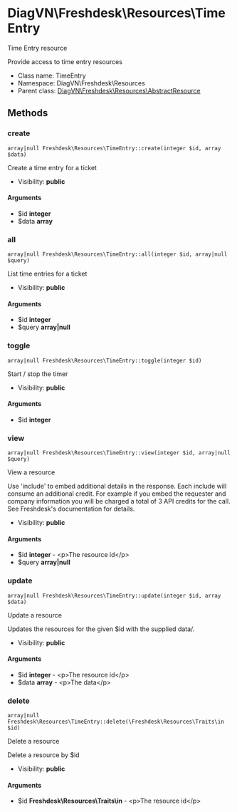 DiagVN\Freshdesk\Resources\TimeEntry
===============

Time Entry resource

Provide access to time entry resources


* Class name: TimeEntry
* Namespace: DiagVN\Freshdesk\Resources
* Parent class: [DiagVN\Freshdesk\Resources\AbstractResource](Freshdesk-Resources-AbstractResource.md)







Methods
-------


### create

    array|null Freshdesk\Resources\TimeEntry::create(integer $id, array $data)

Create a time entry for a ticket



* Visibility: **public**


#### Arguments
* $id **integer**
* $data **array**



### all

    array|null Freshdesk\Resources\TimeEntry::all(integer $id, array|null $query)

List time entries for a ticket



* Visibility: **public**


#### Arguments
* $id **integer**
* $query **array|null**



### toggle

    array|null Freshdesk\Resources\TimeEntry::toggle(integer $id)

Start / stop the timer



* Visibility: **public**


#### Arguments
* $id **integer**



### view

    array|null Freshdesk\Resources\TimeEntry::view(integer $id, array|null $query)

View a resource

Use 'include' to embed additional details in the response. Each include will consume an additional credit.
For example if you embed the requester and company information you will be charged a total of 3 API credits for the call.
See Freshdesk's documentation for details.

* Visibility: **public**


#### Arguments
* $id **integer** - &lt;p&gt;The resource id&lt;/p&gt;
* $query **array|null**



### update

    array|null Freshdesk\Resources\TimeEntry::update(integer $id, array $data)

Update a resource

Updates the resources for the given $id with the supplied data/.

* Visibility: **public**


#### Arguments
* $id **integer** - &lt;p&gt;The resource id&lt;/p&gt;
* $data **array** - &lt;p&gt;The data&lt;/p&gt;



### delete

    array|null Freshdesk\Resources\TimeEntry::delete(\Freshdesk\Resources\Traits\in $id)

Delete a resource

Delete a resource by $id

* Visibility: **public**


#### Arguments
* $id **Freshdesk\Resources\Traits\in** - &lt;p&gt;The resource id&lt;/p&gt;


